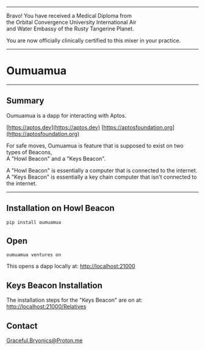 




******
 
Bravo!  You have received a Medical Diploma from   
the Orbital Convergence University International Air  
and Water Embassy of the Rusty Tangerine Planet.   

You are now officially clinically certified to  this mixer in your practice.

******


# Oumuamua

---

## Summary
Oumuamua is a dapp for interacting with Aptos.  
 
[https://aptos.dev](https://aptos.dev)
[https://aptosfoundation.org](https://aptosfoundation.org)
  
For safe moves, Oumuamua is feature that is supposed to exist on two types of Beacons,  
A "Howl Beacon" and a "Keys Beacon".

A "Howl Beacon" is essentially a computer that is connected to the internet.  
A "Keys Beacon" is essentially a key chain computer that isn't connected to the internet.   

---

## Installation on Howl Beacon
```
pip install oumuamua
```

## Open
```
oumuamua ventures on
```

This opens a dapp locally at: 
[http://localhost:21000](http://localhost:21000)


## Keys Beacon Installation
The installation steps for the "Keys Beacon" are on at:
[http://localhost:21000/Relatives](http://localhost:21000/Relatives)


## Contact
Graceful.Bryonics@Proton.me

